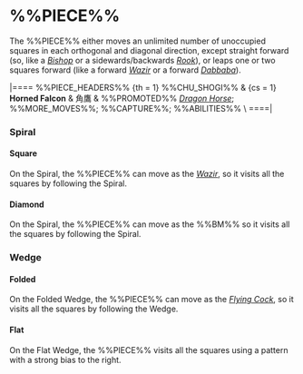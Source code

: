 # %%PIECE%%

The %%PIECE%% either moves an unlimited number of unoccupied squares
in each orthogonal and diagonal direction, except straight forward
(so, like a [*Bishop*](bishop.html) or a sidewards/backwards
[*Rook*](rook.html)), or leaps one or two squares forward
(like a forward [*Wazir*](wazir.html) or a forward
[*Dabbaba*](dabbaba.html)).

|====
%%PIECE_HEADERS%%
  {th = 1}  %%CHU_SHOGI%%
& {cs = 1}  **Horned Falcon** & &#x89D2;&#x9DF9;
&           %%PROMOTED%% [*Dragon Horse*](dragon_horse.html);
            %%MORE_MOVES%%; %%CAPTURE%%; %%ABILITIES%% \\
====|

### Spiral

#### Square

On the Spiral, the %%PIECE%% can move as the [*Wazir*](wazir.html),
so it visits all the squares by following the Spiral.

#### Diamond

On the Spiral, the %%PIECE%% can move as the %%BM%%
so it visits all the squares by following the Spiral.

### Wedge

#### Folded

On the Folded Wedge, the %%PIECE%% can move as the
[*Flying Cock*](flying_cock.html),
so it visits all the squares by following the Wedge.

#### Flat

On the Flat Wedge, the %%PIECE%% visits all the squares
using a pattern with a strong bias to the right.
